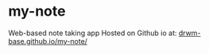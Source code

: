 # my-note
<p>Web-based note taking app
  Hosted on Github io at: <a href="https://drwm-base.github.io/my-note/">drwm-base.github.io/my-note/</a></p>
